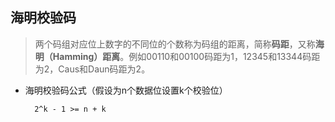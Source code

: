 ## 海明校验码

>两个码组对应位上数字的不同位的个数称为码组的距离，简称**码距**，又称**海明（Hamming）距离**。例如00110和00100码距为1，12345和13344码距为2，Caus和Daun码距为2。

- 海明校验码公式（假设为n个数据位设置k个校验位）

		2^k - 1 >= n + k

